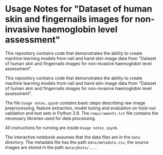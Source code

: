 # Usage Notes for "Dataset of human skin and fingernails images for non-invasive haemoglobin level assessment"

This repository contains code that demonstrates the ability to create machine learning models from nail and hand skin image data from "Dataset of human skin and fingernails images for non-invasive haemoglobin level assessment". 

This repository contains code that demonstrates the ability to create machine learning models from nail and hand skin image data from "Dataset of human skin and fingernails images for non-invasive haemoglobin level assessment".

The file `Usage notes.ipynb` contains basic steps describing raw image preprocessing, feature extraction, model tuning and evaluation on hold-out validation and test sets in Python 3.9. The `requirements.txt` file contains the necessary libraries used for data processing.

All instructions for running are inside `Usage notes.ipynb`.

The interactive notebook assumes that the data files are in the `data` directory. The metadata file has the path `data/metadata.csv`, the source images are stored in the path `data/photo/...`.
